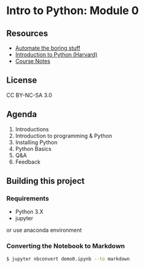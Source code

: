 # Intro to Python: Module 0

## Resources
- [Automate the boring stuff](https://automatetheboringstuff.com)
- [Introduction to Python (Harvard)](https://tdc-www.harvard.edu/Python.pdf)
- [Course Notes](https://pages.nlouie.com/nlouie-python-course-0/src/demo0)

## License
CC BY-NC-SA 3.0

## Agenda 
1. Introductions
2. Introduction to programming & Python
4. Installing Python
5. Python Basics
6. Q&A
7. Feedback

## Building this project

### Requirements

- Python 3.X
- jupyter

or use anaconda environment

### Converting the Notebook to Markdown

```bash
$ jupyter nbconvert demo0.ipynb --to markdown
``` 
